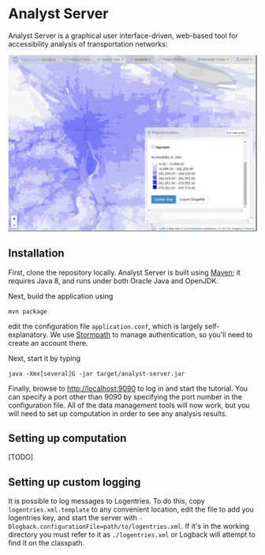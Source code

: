 # Analyst Server

Analyst Server is a graphical user interface-driven, web-based tool for accessibility analysis of transportation networks:

<img src="splash.png" alt="Analyst Server performing accessibility analysis in Portland, Ore." />

## Installation

First, clone the repository locally. Analyst Server is built using [Maven](https://maven.apache.org/); it requires Java 8, and
runs under both Oracle Java and OpenJDK.

Next, build the application using

    mvn package

edit the configuration file `application.conf`, which is largely self-explanatory. We use [Stormpath](https://www.stormpath.com) to manage authentication, so you'll need to create an account there.

Next, start it by typing

    java -Xmx[several]G -jar target/analyst-server.jar

Finally, browse to [http://localhost:9090](http://localhost:9090) to log in and start the tutorial. You can specify a
port other than 9090 by specifying the port number in the configuration file. All of the data management tools will now work,
but you will need to set up computation in order to see any analysis results.

## Setting up computation

[TODO]

## Setting up custom logging

It is possible to log messages to Logentries. To do this, copy `logentries.xml.template` to any convenient
location, edit the file to add you logentries key, and start the server with `-Dlogback.configurationFile=path/to/logentries.xml`.
If it's in the working directory you must refer to it as `./logentries.xml` or Logback will attempt
to find it on the classpath.